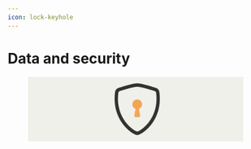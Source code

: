 ```yaml
---
icon: lock-keyhole
---
```


# Data and security

<figure><img src="../../.gitbook/assets/security-banner.png" alt=""><figcaption></figcaption></figure>

